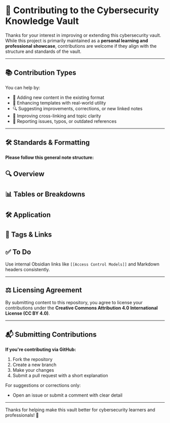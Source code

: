 # 🤝 Contributing to the Cybersecurity Knowledge Vault

Thanks for your interest in improving or extending this cybersecurity vault. While this project is primarily maintained as a **personal learning and professional showcase**, contributions are welcome if they align with the structure and standards of the vault.

---

## 📚 Contribution Types

You can help by:

- 📄 Adding new content in the existing format
- 🧪 Enhancing templates with real-world utility
- 🔍 Suggesting improvements, corrections, or new linked notes
- 🧠 Improving cross-linking and topic clarity
- 📌 Reporting issues, typos, or outdated references

---

## 🛠 Standards & Formatting

**Please follow this general note structure:**

## 🔍 Overview

## 📊 Tables or Breakdowns

## 🛠 Application

## 🧭 Tags & Links

## ✅ To Do


Use internal Obsidian links like `[[Access Control Models]]` and Markdown headers consistently.

---

## ⚖️ Licensing Agreement

By submitting content to this repository, you agree to license your contributions under the **Creative Commons Attribution 4.0 International License (CC BY 4.0)**.

---

## 📬 Submitting Contributions

**If you're contributing via GitHub:**

1. Fork the repository
2. Create a new branch
3. Make your changes
4. Submit a pull request with a short explanation

For suggestions or corrections only:
- Open an issue or submit a comment with clear detail

---

Thanks for helping make this vault better for cybersecurity learners and professionals! 🔐
